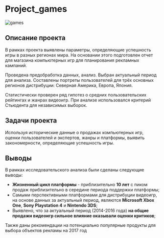 # Project_games

![games](https://user-images.githubusercontent.com/121228383/212055108-0df0afac-e453-4f43-80eb-7345c1db44ff.jpg)

## Описание проекта

В рамках проекта выявлены параметры, определяющие успешность игры в разных регионах мира. На основании этого подготовлен отчет для магазина компьютерных игр для планирования рекламных кампаний. 

Проведена предобработка данных, анализ. Выбран актуальный период для анализа. Составлены портреты пользователей для трёх основных регионов дистрибуции: Северная Америка, Европа, Япония.

Статистически проверен ряд гипотез о средних пользовательских рейтингах и жанрах видеоигр. 
При анализе использовался критерий Стьюдента для независимых выборок.

## Задачи проекта

Используя исторические данные о продажах компьютерных игр, оценки пользователей и экспертов, жанры и платформы, выявить закономерности, определяющие успешность игры. 

## Выводы

В рамках исследовательского анализа были сделаны следующие выводы:

- __Жизненный цикл платформы__ - приблизительно __10 лет__ с пиком продаж приблизительно в середине периода поддержки платформы;
- Самыми перспективными платформами для дистрибуции видеоигр, на основе данных за актуальный период, являются __Microsoft Xbox One__, __Sony Playstation 4__ и __Nintendo 3DS__;
- Выявлено, что за актуальный период (2014-2016 года) __на общие продажи видеоигр сильное влияние оказывали оценки критиков__;

Также даны рекомендации на потенциально популярные продукты для выбора объектов рекламы на 2017 год

